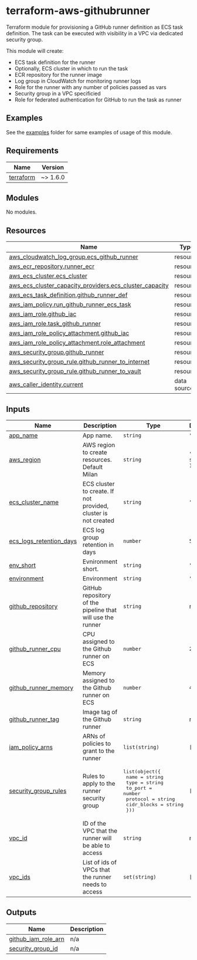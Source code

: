 # terraform-aws-githubrunner

Terraform module for provisioning a GitHub runner definition as ECS task definition.
The task can be executed with visibility in a VPC via dedicated security group.

This module will create:

- ECS task definition for the runner
- Optionally, ECS cluster in which to run the task
- ECR repository for the runner image
- Log group in CloudWatch for monitoring runner logs
- Role for the runner with any number of policies passed as vars
- Security group in a VPC specificied
- Role for federated authentication for GitHub to run the task as runner

## Examples

See the [examples](examples/) folder for same examples of usage of this module.

<!-- BEGINNING OF PRE-COMMIT-TERRAFORM DOCS HOOK -->
## Requirements

| Name | Version |
|------|---------|
| <a name="requirement_terraform"></a> [terraform](#requirement\_terraform) | ~> 1.6.0 |

## Modules

No modules.

## Resources

| Name | Type |
|------|------|
| [aws_cloudwatch_log_group.ecs_github_runner](https://registry.terraform.io/providers/hashicorp/aws/latest/docs/resources/cloudwatch_log_group) | resource |
| [aws_ecr_repository.runner_ecr](https://registry.terraform.io/providers/hashicorp/aws/latest/docs/resources/ecr_repository) | resource |
| [aws_ecs_cluster.ecs_cluster](https://registry.terraform.io/providers/hashicorp/aws/latest/docs/resources/ecs_cluster) | resource |
| [aws_ecs_cluster_capacity_providers.ecs_cluster_capacity](https://registry.terraform.io/providers/hashicorp/aws/latest/docs/resources/ecs_cluster_capacity_providers) | resource |
| [aws_ecs_task_definition.github_runner_def](https://registry.terraform.io/providers/hashicorp/aws/latest/docs/resources/ecs_task_definition) | resource |
| [aws_iam_policy.run_github_runner_ecs_task](https://registry.terraform.io/providers/hashicorp/aws/latest/docs/resources/iam_policy) | resource |
| [aws_iam_role.github_iac](https://registry.terraform.io/providers/hashicorp/aws/latest/docs/resources/iam_role) | resource |
| [aws_iam_role.task_github_runner](https://registry.terraform.io/providers/hashicorp/aws/latest/docs/resources/iam_role) | resource |
| [aws_iam_role_policy_attachment.github_iac](https://registry.terraform.io/providers/hashicorp/aws/latest/docs/resources/iam_role_policy_attachment) | resource |
| [aws_iam_role_policy_attachment.role_attachment](https://registry.terraform.io/providers/hashicorp/aws/latest/docs/resources/iam_role_policy_attachment) | resource |
| [aws_security_group.github_runner](https://registry.terraform.io/providers/hashicorp/aws/latest/docs/resources/security_group) | resource |
| [aws_security_group_rule.github_runner_to_internet](https://registry.terraform.io/providers/hashicorp/aws/latest/docs/resources/security_group_rule) | resource |
| [aws_security_group_rule.github_runner_to_vault](https://registry.terraform.io/providers/hashicorp/aws/latest/docs/resources/security_group_rule) | resource |
| [aws_caller_identity.current](https://registry.terraform.io/providers/hashicorp/aws/latest/docs/data-sources/caller_identity) | data source |

## Inputs

| Name | Description | Type | Default | Required |
|------|-------------|------|---------|:--------:|
| <a name="input_app_name"></a> [app\_name](#input\_app\_name) | App name. | `string` | `"ca"` | no |
| <a name="input_aws_region"></a> [aws\_region](#input\_aws\_region) | AWS region to create resources. Default Milan | `string` | `"eu-south-1"` | no |
| <a name="input_ecs_cluster_name"></a> [ecs\_cluster\_name](#input\_ecs\_cluster\_name) | ECS cluster to create. If not provided, cluster is not created | `string` | `""` | no |
| <a name="input_ecs_logs_retention_days"></a> [ecs\_logs\_retention\_days](#input\_ecs\_logs\_retention\_days) | ECS log group retention in days | `number` | `5` | no |
| <a name="input_env_short"></a> [env\_short](#input\_env\_short) | Evnironment short. | `string` | `"d"` | no |
| <a name="input_environment"></a> [environment](#input\_environment) | Environment | `string` | `"dev"` | no |
| <a name="input_github_repository"></a> [github\_repository](#input\_github\_repository) | GitHub repository of the pipeline that will use the runner | `string` | n/a | yes |
| <a name="input_github_runner_cpu"></a> [github\_runner\_cpu](#input\_github\_runner\_cpu) | CPU assigned to the Github runner on ECS | `number` | `2048` | no |
| <a name="input_github_runner_memory"></a> [github\_runner\_memory](#input\_github\_runner\_memory) | Memory assigned to the Github runner on ECS | `number` | `4096` | no |
| <a name="input_github_runner_tag"></a> [github\_runner\_tag](#input\_github\_runner\_tag) | Image tag of the Github runner | `string` | n/a | yes |
| <a name="input_iam_policy_arns"></a> [iam\_policy\_arns](#input\_iam\_policy\_arns) | ARNs of policies to grant to the runner | `list(string)` | `[]` | no |
| <a name="input_security_group_rules"></a> [security\_group\_rules](#input\_security\_group\_rules) | Rules to apply to the runner security group | <pre>list(object({<br>    name        = string<br>    type        = string<br>    to_port     = number<br>    protocol    = string<br>    cidr_blocks = string<br>  }))</pre> | `[]` | no |
| <a name="input_vpc_id"></a> [vpc\_id](#input\_vpc\_id) | ID of the VPC that the runner will be able to access | `string` | n/a | yes |
| <a name="input_vpc_ids"></a> [vpc\_ids](#input\_vpc\_ids) | List of ids of VPCs that the runner needs to access | `set(string)` | `[]` | no |

## Outputs

| Name | Description |
|------|-------------|
| <a name="output_github_iam_role_arn"></a> [github\_iam\_role\_arn](#output\_github\_iam\_role\_arn) | n/a |
| <a name="output_security_group_id"></a> [security\_group\_id](#output\_security\_group\_id) | n/a |
<!-- END OF PRE-COMMIT-TERRAFORM DOCS HOOK -->
